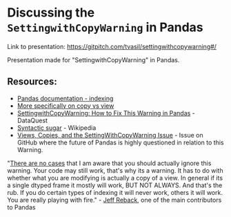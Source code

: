 # Discussing the `SettingwithCopyWarning` in Pandas

Link to presentation: https://gitpitch.com/tvasil/settingwithcopywarning#/

Presentation made for "SettingwithCopyWarning" in Pandas. 

## Resources:
- [Pandas documentation - indexing](https://pandas-docs.github.io/pandas-docs-travis/user_guide/indexing.html)
- [More specifically on copy vs view](https://pandas-docs.github.io/pandas-docs-travis/user_guide/indexing.html#returning-a-view-versus-a-copy)
- [SettingwithCopyWarning: How to Fix This Warning in Pandas](https://www.dataquest.io/blog/settingwithcopywarning/) - DataQuest
- [Syntactic sugar](https://en.wikipedia.org/wiki/Syntactic_sugar) - Wikipedia
- [Views, Copies, and the SettingWithCopyWarning Issue](https://github.com/pandas-dev/pandas/issues/10954) - Issue on GitHub where the future of Pandas is highly questioned in relation to this Warning. 

"[There are no cases](https://github.com/pandas-dev/pandas/issues/8730#issuecomment-61717234) that I am aware that you should actually ignore this warning. Your code may still work, that's why its a warning. It has to do with whether what you are modifying is actually a copy of a view. In general if its a single dtyped frame it mostly will work, BUT NOT ALWAYS. And that's the rub. If you do certain types of indexing it will never work, others it will work. You are really playing with fire." - [Jeff Reback](https://github.com/jreback), one of the main contributors to Pandas
